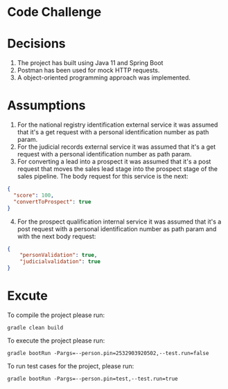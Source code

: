 # Code Challenge 
# Decisions
1. The project has built using Java 11 and Spring Boot
2. Postman has been used for mock HTTP requests.
3. A object-oriented programming approach was implemented.
# Assumptions
1. For the national registry identification external service it was assumed that it's a get request with a personal identification number as path param.
2. For the judicial records external service it was assumed that it's a get request with a personal identification number as path param.
3. For converting a lead into a prospect it was assumed that it's a post request that moves the sales lead stage into the prospect stage of the sales pipeline. The body request for this service is the next:
```json
{
  "score": 100,
  "convertToProspect": true
}
```
4. For the prospect qualification internal service it was assumed that it's a post request with a personal identification number as path param and with the next body request:
```json
{
    "personValidation": true,
    "judicialvalidation": true
}
```

# Excute 

To compile the project please run:
```console
gradle clean build
```
To execute the project please run:
```console
gradle bootRun -Pargs=--person.pin=2532903920502,--test.run=false  
```
To run test cases for the project, please run:
```console
gradle bootRun -Pargs=--person.pin=test,--test.run=true 
```
